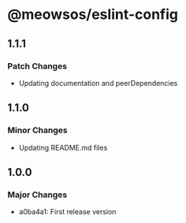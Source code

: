 # @meowsos/eslint-config

## 1.1.1

### Patch Changes

- Updating documentation and peerDependencies

## 1.1.0

### Minor Changes

- Updating README.md files

## 1.0.0

### Major Changes

- a0ba4a1: First release version
